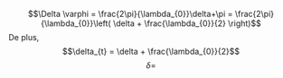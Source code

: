 $$\Delta \varphi = \frac{2\pi}{\lambda_{0}}\delta+\pi = \frac{2\pi}{\lambda_{0}}\left( \delta + \frac{\lambda_{0}}{2} \right)$$
De plus, 
$$\delta_{t} = \delta + \frac{\lambda_{0}}{2}$$
$$\delta = $$
